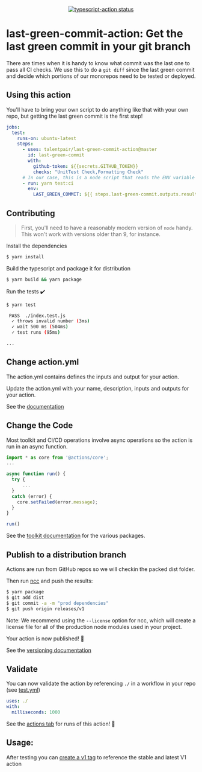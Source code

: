 <p align="center">
  <a href="https://github.com/actions/typescript-action/actions"><img alt="typescript-action status" src="https://github.com/actions/typescript-action/workflows/build-test/badge.svg"></a>
</p>

# last-green-commit-action: Get the last green commit in your git branch

There are times when it is handy to know what commit was the last one to pass all CI checks. We use this to do a `git diff` since the last green commit and decide which portions of our monorepos need to be tested or deployed.

## Using this action

You'll have to bring your own script to do anything like that with your own repo, but getting the last green commit is the first step!

```yaml
jobs:
  test:
    runs-on: ubuntu-latest
    steps:
      - uses: talentpair/last-green-commit-action@master
        id: last-green-commit
        with:
          github-token: ${{secrets.GITHUB_TOKEN}}
          checks: "UnitTest Check,Formatting Check"
      # In our case, this is a node script that reads the ENV variable and does the git diffing analysis
      - run: yarn test:ci
        env:
          LAST_GREEN_COMMIT: ${{ steps.last-green-commit.outputs.result }}
```

## Contributing

> First, you'll need to have a reasonably modern version of `node` handy. This won't work with versions older than 9, for instance.

Install the dependencies

```bash
$ yarn install
```

Build the typescript and package it for distribution

```bash
$ yarn build && yarn package
```

Run the tests :heavy_check_mark:

```bash
$ yarn test

 PASS  ./index.test.js
  ✓ throws invalid number (3ms)
  ✓ wait 500 ms (504ms)
  ✓ test runs (95ms)

...
```

## Change action.yml

The action.yml contains defines the inputs and output for your action.

Update the action.yml with your name, description, inputs and outputs for your action.

See the [documentation](https://help.github.com/en/articles/metadata-syntax-for-github-actions)

## Change the Code

Most toolkit and CI/CD operations involve async operations so the action is run in an async function.

```javascript
import * as core from '@actions/core';
...

async function run() {
  try {
      ...
  }
  catch (error) {
    core.setFailed(error.message);
  }
}

run()
```

See the [toolkit documentation](https://github.com/actions/toolkit/blob/master/README.md#packages) for the various packages.

## Publish to a distribution branch

Actions are run from GitHub repos so we will checkin the packed dist folder.

Then run [ncc](https://github.com/zeit/ncc) and push the results:

```bash
$ yarn package
$ git add dist
$ git commit -a -m "prod dependencies"
$ git push origin releases/v1
```

Note: We recommend using the `--license` option for ncc, which will create a license file for all of the production node modules used in your project.

Your action is now published! :rocket:

See the [versioning documentation](https://github.com/actions/toolkit/blob/master/docs/action-versioning.md)

## Validate

You can now validate the action by referencing `./` in a workflow in your repo (see [test.yml](.github/workflows/test.yml))

```yaml
uses: ./
with:
  milliseconds: 1000
```

See the [actions tab](https://github.com/actions/typescript-action/actions) for runs of this action! :rocket:

## Usage:

After testing you can [create a v1 tag](https://github.com/actions/toolkit/blob/master/docs/action-versioning.md) to reference the stable and latest V1 action

